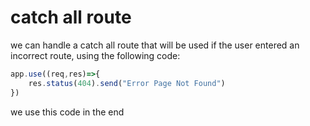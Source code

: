 # catch all route

we can handle a catch all route that will be used if the user entered an incorrect route, using the following code:

```js
app.use((req,res)=>{
	res.status(404).send("Error Page Not Found")
})
```

we use this code in the end 